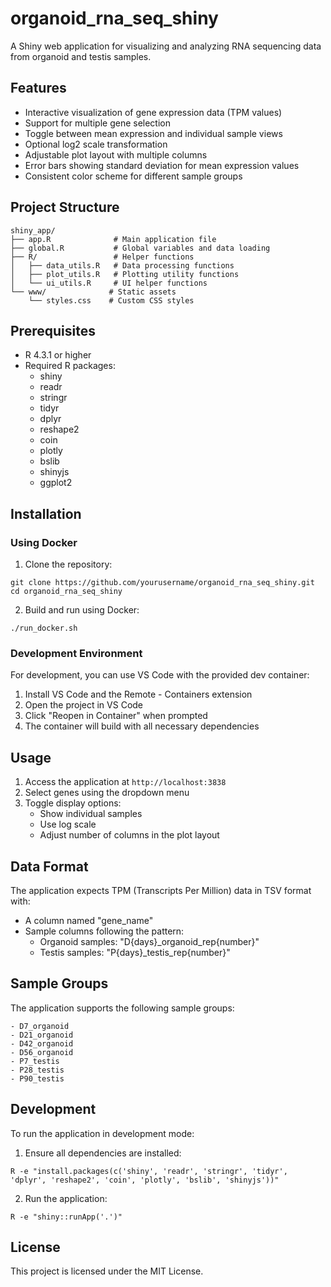 # organoid_rna_seq_shiny

A Shiny web application for visualizing and analyzing RNA sequencing data from organoid and testis samples.

## Features

- Interactive visualization of gene expression data (TPM values)
- Support for multiple gene selection
- Toggle between mean expression and individual sample views
- Optional log2 scale transformation
- Adjustable plot layout with multiple columns
- Error bars showing standard deviation for mean expression values
- Consistent color scheme for different sample groups

## Project Structure

```
shiny_app/
├── app.R              # Main application file
├── global.R           # Global variables and data loading
├── R/                 # Helper functions
│   ├── data_utils.R   # Data processing functions
│   ├── plot_utils.R   # Plotting utility functions
│   └── ui_utils.R     # UI helper functions
└── www/              # Static assets
    └── styles.css    # Custom CSS styles
```

## Prerequisites

- R 4.3.1 or higher
- Required R packages:
  - shiny
  - readr
  - stringr
  - tidyr
  - dplyr
  - reshape2
  - coin
  - plotly
  - bslib
  - shinyjs
  - ggplot2

## Installation

### Using Docker

1. Clone the repository:
```
git clone https://github.com/yourusername/organoid_rna_seq_shiny.git
cd organoid_rna_seq_shiny
```

2. Build and run using Docker:
```
./run_docker.sh
```

### Development Environment

For development, you can use VS Code with the provided dev container:

1. Install VS Code and the Remote - Containers extension
2. Open the project in VS Code
3. Click "Reopen in Container" when prompted
4. The container will build with all necessary dependencies

## Usage

1. Access the application at `http://localhost:3838`
2. Select genes using the dropdown menu
3. Toggle display options:
   - Show individual samples
   - Use log scale
   - Adjust number of columns in the plot layout

## Data Format

The application expects TPM (Transcripts Per Million) data in TSV format with:
- A column named "gene_name"
- Sample columns following the pattern:
  - Organoid samples: "D{days}_organoid_rep{number}"
  - Testis samples: "P{days}_testis_rep{number}"

## Sample Groups

The application supports the following sample groups:
```
- D7_organoid
- D21_organoid
- D42_organoid
- D56_organoid
- P7_testis
- P28_testis
- P90_testis
```

## Development

To run the application in development mode:

1. Ensure all dependencies are installed:
```
R -e "install.packages(c('shiny', 'readr', 'stringr', 'tidyr', 'dplyr', 'reshape2', 'coin', 'plotly', 'bslib', 'shinyjs'))"
```

2. Run the application:
```
R -e "shiny::runApp('.')"
```

## License

This project is licensed under the MIT License.